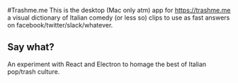 #Trashme.me
This is the desktop (Mac only atm) app for https://trashme.me a visual dictionary of Italian comedy (or less so) clips to use as fast answers on facebook/twitter/slack/whatever.

## Say what?
An experiment with React and Electron to homage the best of Italian pop/trash culture.
